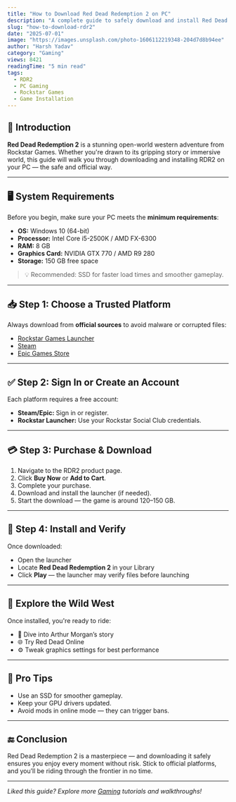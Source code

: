 ```yaml
---
title: "How to Download Red Dead Redemption 2 on PC"
description: "A complete guide to safely download and install Red Dead Redemption 2 on your PC, with tips for performance and setup."
slug: "how-to-download-rdr2"
date: "2025-07-01"
image: "https://images.unsplash.com/photo-1606112219348-204d7d8b94ee"
author: "Harsh Yadav"
category: "Gaming"
views: 8421
readingTime: "5 min read"
tags:
  - RDR2
  - PC Gaming
  - Rockstar Games
  - Game Installation
---
```


## 🐎 Introduction

**Red Dead Redemption 2** is a stunning open-world western adventure from Rockstar Games. Whether you're drawn to its gripping story or immersive world, this guide will walk you through downloading and installing RDR2 on your PC — the safe and official way.

---

## 🖥️ System Requirements

Before you begin, make sure your PC meets the **minimum requirements**:

- **OS:** Windows 10 (64-bit)
- **Processor:** Intel Core i5-2500K / AMD FX-6300
- **RAM:** 8 GB
- **Graphics Card:** NVIDIA GTX 770 / AMD R9 280
- **Storage:** 150 GB free space

> 💡 Recommended: SSD for faster load times and smoother gameplay.

---

## 📥 Step 1: Choose a Trusted Platform

Always download from **official sources** to avoid malware or corrupted files:

- [Rockstar Games Launcher](https://www.rockstargames.com/)
- [Steam](https://store.steampowered.com/app/1174180/Red_Dead_Redemption_2/)
- [Epic Games Store](https://store.epicgames.com/en-US/p/red-dead-redemption-2)

---

## ✅ Step 2: Sign In or Create an Account

Each platform requires a free account:

- **Steam/Epic:** Sign in or register.
- **Rockstar Launcher:** Use your Rockstar Social Club credentials.

---

## 💳 Step 3: Purchase & Download

1. Navigate to the RDR2 product page.
2. Click **Buy Now** or **Add to Cart**.
3. Complete your purchase.
4. Download and install the launcher (if needed).
5. Start the download — the game is around 120–150 GB.

---

## 🔧 Step 4: Install and Verify

Once downloaded:

- Open the launcher
- Locate **Red Dead Redemption 2** in your Library
- Click **Play** — the launcher may verify files before launching

---

## 🌄 Explore the Wild West

Once installed, you're ready to ride:

- 🐴 Dive into Arthur Morgan’s story
- 🌐 Try Red Dead Online
- ⚙️ Tweak graphics settings for best performance

---

## 📢 Pro Tips

- Use an SSD for smoother gameplay.
- Keep your GPU drivers updated.
- Avoid mods in online mode — they can trigger bans.

---

## 🔚 Conclusion

Red Dead Redemption 2 is a masterpiece — and downloading it safely ensures you enjoy every moment without risk. Stick to official platforms, and you’ll be riding through the frontier in no time.

---

_Liked this guide? Explore more [Gaming](/blog?category=Gaming) tutorials and walkthroughs!_
